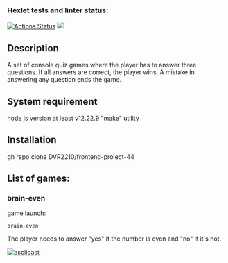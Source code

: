 ### Hexlet tests and linter status:
[![Actions Status](https://github.com/DVR2210/frontend-project-44/workflows/hexlet-check/badge.svg)](https://github.com/DVR2210/frontend-project-44/actions) <a href="https://codeclimate.com/github/DVR2210/frontend-project-44/maintainability"><img src="https://api.codeclimate.com/v1/badges/f983ad0a262783658176/maintainability" /></a>

## Description
A set of console quiz games where the player has to answer three questions. If all answers are correct, the player wins. A mistake in answering any question ends the game.

## System requirement
node js version at least v12.22.9
"make" utility

## Installation
gh repo clone DVR2210/frontend-project-44

## List of games:

### brain-even
game launch:
```
brain-even
```
The player needs to answer "yes" if the number is even and "no" if it's not.

[![asciicast](https://asciinema.org/a/rEBVewAir6dyj9D5H6CtCIA1x.svg)](https://asciinema.org/a/rEBVewAir6dyj9D5H6CtCIA1x)

